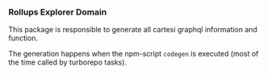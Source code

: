 ### Rollups Explorer Domain

This package is responsible to generate all cartesi graphql information and function.

The generation happens when the npm-script `codegen` is executed (most of the time called by turborepo tasks).
